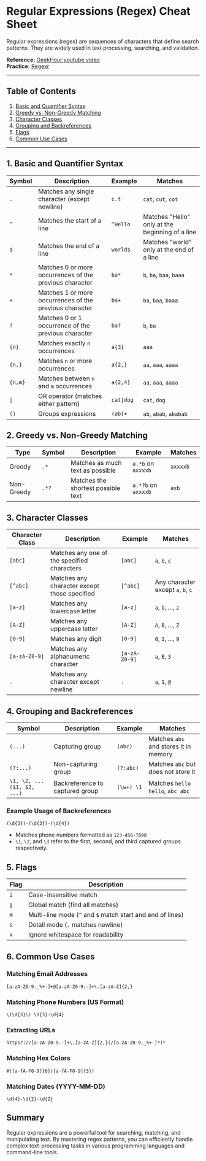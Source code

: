 # Regular Expressions (Regex) Cheat Sheet

Regular expressions (regex) are sequences of characters that define search patterns. They are widely used in text processing, searching, and validation.

**Reference:** [GeekHour youtube video](https://www.youtube.com/watch?v=uPBtum7QRvw)  
**Practice:** [Regexr](https://regexr.com/)

---

## Table of Contents
1. [Basic and Quantifier Syntax](#1-basic-and-quantifier-syntax)
2. [Greedy vs. Non-Greedy Matching](#2-greedy-vs-non-greedy-matching)
3. [Character Classes](#3-character-classes)
4. [Grouping and Backreferences](#4-grouping-and-backreferences)
5. [Flags](#5-flags)
6. [Common Use Cases](#6-common-use-cases)

---

## 1. Basic and Quantifier Syntax

| Symbol | Description | Example | Matches |
|--------|------------|---------|---------|
| `.` | Matches any single character (except newline) | `c.t` | `cat`, `cut`, `cot` |
| `^` | Matches the start of a line | `^Hello` | Matches "Hello" only at the beginning of a line |
| `$` | Matches the end of a line | `world$` | Matches "world" only at the end of a line |
| `*` | Matches 0 or more occurrences of the previous character | `ba*` | `b`, `ba`, `baa`, `baaa` |
| `+` | Matches 1 or more occurrences of the previous character | `ba+` | `ba`, `baa`, `baaa` |
| `?` | Matches 0 or 1 occurrence of the previous character | `ba?` | `b`, `ba` |
| `{n}` | Matches exactly `n` occurrences | `a{3}` | `aaa` |
| `{n,}` | Matches `n` or more occurrences | `a{2,}` | `aa`, `aaa`, `aaaa` |
| `{n,m}` | Matches between `n` and `m` occurrences | `a{2,4}` | `aa`, `aaa`, `aaaa` |
| `\|` | OR operator (matches either pattern) | `cat\|dog` | `cat`, `dog` |
| `()` | Groups expressions | `(ab)+` | `ab`, `abab`, `ababab` |

## 2. Greedy vs. Non-Greedy Matching

| Type | Symbol | Description | Example | Matches |
|------|--------|------------|---------|---------|
| Greedy | `.*` | Matches as much text as possible | `a.*b` on `axxxxb` | `axxxxb` |
| Non-Greedy | `.*?` | Matches the shortest possible text | `a.*?b` on `axxxxb` | `axb` |

## 3. Character Classes

| Character Class | Description | Example | Matches |
|----------------|------------|---------|---------|
| `[abc]` | Matches any one of the specified characters | `[abc]` | `a`, `b`, `c` |
| `[^abc]` | Matches any character except those specified | `[^abc]` | Any character except `a`, `b`, `c` |
| `[a-z]` | Matches any lowercase letter | `[a-z]` | `a`, `b`, ..., `z` |
| `[A-Z]` | Matches any uppercase letter | `[A-Z]` | `A`, `B`, ..., `Z` |
| `[0-9]` | Matches any digit | `[0-9]` | `0`, `1`, ..., `9` |
| `[a-zA-Z0-9]` | Matches any alphanumeric character | `[a-zA-Z0-9]` | `a`, `B`, `3` |
| `.` | Matches any character except newline | `.` | `a`, `1`, `@` |

## 4. Grouping and Backreferences

| Symbol | Description | Example | Matches |
|--------|------------|---------|---------|
| `(...)` | Capturing group | `(abc)` | Matches `abc` and stores it in memory |
| `(?:...)` | Non-capturing group | `(?:abc)` | Matches `abc` but does not store it |
| `\1, \2, ... ($1, $2, ...)` | Backreference to captured group | `(\w+) \1` | Matches `hello hello`, `abc abc` |

### Example Usage of Backreferences

```regex
(\d{3})-(\d{3})-(\d{4})
```
- Matches phone numbers formatted as `123-456-7890`
- `\1`, `\2`, and `\3` refer to the first, second, and third captured groups respectively.

## 5. Flags

| Flag | Description |
|------|------------|
| `i` | Case-insensitive match |
| `g` | Global match (find all matches) |
| `m` | Multi-line mode (`^` and `$` match start and end of lines) |
| `s` | Dotall mode (`.` matches newline) |
| `x` | Ignore whitespace for readability |

## 6. Common Use Cases

### Matching Email Addresses
```regex
[a-zA-Z0-9._%+-]+@[a-zA-Z0-9.-]+\.[a-zA-Z]{2,}
```

### Matching Phone Numbers (US Format)
```regex
\(\d{3}\) \d{3}-\d{4}
```

### Extracting URLs
```regex
https?://[a-zA-Z0-9.-]+\.[a-zA-Z]{2,}(/[a-zA-Z0-9._%+-]*)*
```

### Matching Hex Colors
```regex
#([a-fA-F0-9]{6}|[a-fA-F0-9]{3})
```

### Matching Dates (YYYY-MM-DD)
```regex
\d{4}-\d{2}-\d{2}
```

## Summary
Regular expressions are a powerful tool for searching, matching, and manipulating text. By mastering regex patterns, you can efficiently handle complex text-processing tasks in various programming languages and command-line tools.

